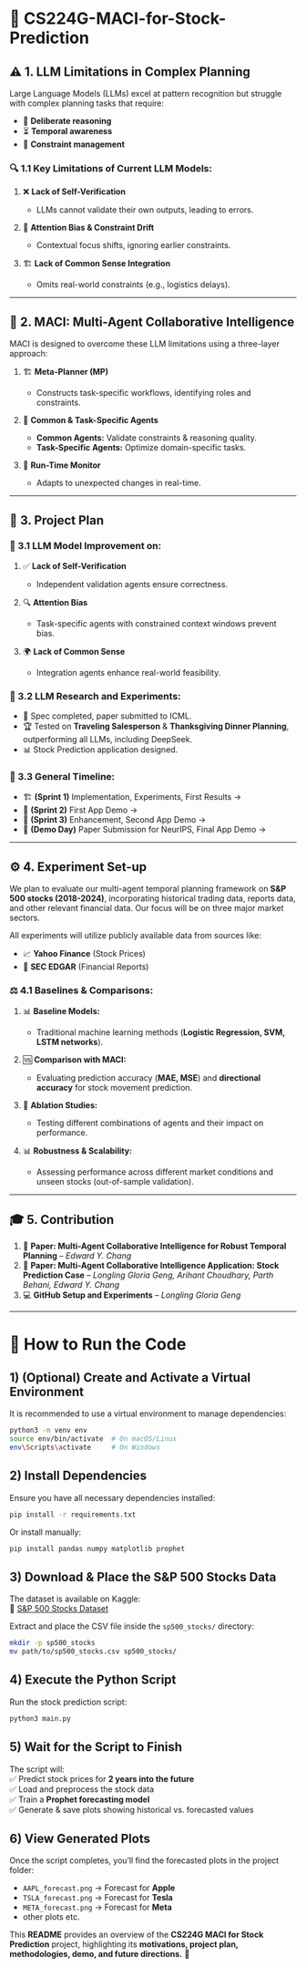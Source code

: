 # 🚀 CS224G-MACI-for-Stock-Prediction  

## ⚠️ 1. LLM Limitations in Complex Planning  

Large Language Models (LLMs) excel at pattern recognition but struggle with complex planning tasks that require:  

- 🧠 **Deliberate reasoning**  
- ⏳ **Temporal awareness**  
- 📏 **Constraint management**  

### 🔍 1.1 Key Limitations of Current LLM Models:  

1. ❌ **Lack of Self-Verification**  
   - LLMs cannot validate their own outputs, leading to errors.  

2. 🎯 **Attention Bias & Constraint Drift**  
   - Contextual focus shifts, ignoring earlier constraints.  

3. 🏗️ **Lack of Common Sense Integration**  
   - Omits real-world constraints (e.g., logistics delays).  

---

## 🤖 2. MACI: Multi-Agent Collaborative Intelligence  

MACI is designed to overcome these LLM limitations using a three-layer approach:  

1. 🏗️ **Meta-Planner (MP)**  
   - Constructs task-specific workflows, identifying roles and constraints.  

2. 🤝 **Common & Task-Specific Agents**  
   - **Common Agents:** Validate constraints & reasoning quality.  
   - **Task-Specific Agents:** Optimize domain-specific tasks.  

3. 📡 **Run-Time Monitor**  
   - Adapts to unexpected changes in real-time.  

---

## 📅 3. Project Plan  

### 🔄 3.1 LLM Model Improvement on:  

1. ✅ **Lack of Self-Verification**  
   - Independent validation agents ensure correctness.  

2. 🔍 **Attention Bias**  
   - Task-specific agents with constrained context windows prevent bias.  

3. 🌍 **Lack of Common Sense**  
   - Integration agents enhance real-world feasibility.  

### 🧪 3.2 LLM Research and Experiments:  

- 📝 Spec completed, paper submitted to ICML.  
- 🏆 Tested on **Traveling Salesperson** & **Thanksgiving Dinner Planning**, outperforming all LLMs, including DeepSeek.  
- 📊 Stock Prediction application designed.  

### 📆 3.3 General Timeline:  

- 🏗 **(Sprint 1)** Implementation, Experiments, First Results →  
- 🚀 **(Sprint 2)** First App Demo →  
- 🔧 **(Sprint 3)** Enhancement, Second App Demo →  
- 🎤 **(Demo Day)** Paper Submission for NeurIPS, Final App Demo →  

---

## ⚙️ 4. Experiment Set-up  

We plan to evaluate our multi-agent temporal planning framework on **S&P 500 stocks (2018-2024)**, incorporating historical trading data, reports data, and other relevant financial data. Our focus will be on three major market sectors.  

All experiments will utilize publicly available data from sources like:  

- 📈 **Yahoo Finance** (Stock Prices)  
- 📜 **SEC EDGAR** (Financial Reports)  

### ⚖️ 4.1 Baselines & Comparisons:  

1. 📊 **Baseline Models:**  
   - Traditional machine learning methods (**Logistic Regression, SVM, LSTM networks**).  

2. 🆚 **Comparison with MACI:**  
   - Evaluating prediction accuracy (**MAE, MSE**) and **directional accuracy** for stock movement prediction.  

3. 🧩 **Ablation Studies:**  
   - Testing different combinations of agents and their impact on performance.  

4. 📊 **Robustness & Scalability:**  
   - Assessing performance across different market conditions and unseen stocks (out-of-sample validation).  

---

## 🎓 5. Contribution  

1. 📄 **Paper: Multi-Agent Collaborative Intelligence for Robust Temporal Planning** – *Edward Y. Chang*  
2. 📄 **Paper: Multi-Agent Collaborative Intelligence Application: Stock Prediction Case** – *Longling Gloria Geng, Arihant Choudhary, Parth Behani, Edward Y. Chang*  
3. 💻 **GitHub Setup and Experiments** – *Longling Gloria Geng*  

---
# 🚀 How to Run the Code

## 1) (Optional) Create and Activate a Virtual Environment
It is recommended to use a virtual environment to manage dependencies:

```sh
python3 -m venv env
source env/bin/activate  # On macOS/Linux
env\Scripts\activate     # On Windows
```

## 2) Install Dependencies
Ensure you have all necessary dependencies installed:

```sh
pip install -r requirements.txt
```

Or install manually:

```sh
pip install pandas numpy matplotlib prophet
```

## 3) Download & Place the S&P 500 Stocks Data
The dataset is available on Kaggle:  
🔗 [S&P 500 Stocks Dataset](https://www.kaggle.com/datasets/andrewmvd/sp-500-stocks)

Extract and place the CSV file inside the `sp500_stocks/` directory:

```sh
mkdir -p sp500_stocks
mv path/to/sp500_stocks.csv sp500_stocks/
```

## 4) Execute the Python Script
Run the stock prediction script:

```sh
python3 main.py
```

## 5) Wait for the Script to Finish
The script will:  
✅ Predict stock prices for **2 years into the future**  
✅ Load and preprocess the stock data  
✅ Train a **Prophet forecasting model**  
✅ Generate & save plots showing historical vs. forecasted values

## 6) View Generated Plots
Once the script completes, you’ll find the forecasted plots in the project folder:  
- `AAPL_forecast.png` → Forecast for **Apple**  
- `TSLA_forecast.png` → Forecast for **Tesla**  
- `META_forecast.png` → Forecast for **Meta**
- other plots etc.

This **README** provides an overview of the **CS224G MACI for Stock Prediction** project, highlighting its **motivations, project plan, methodologies, demo, and future directions.** 🚀  

